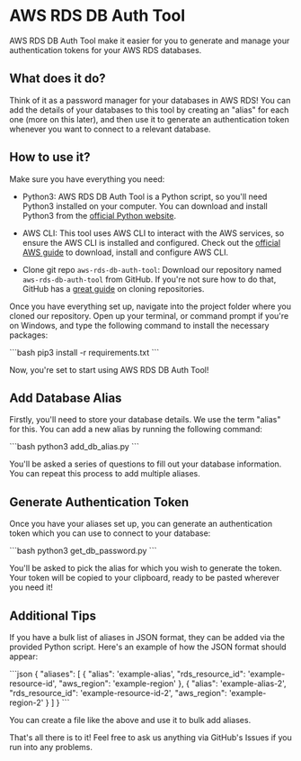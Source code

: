 # AWS RDS DB Auth Tool

AWS RDS DB Auth Tool make it easier for you to generate and manage your authentication tokens for your AWS RDS databases.

## What does it do?

Think of it as a password manager for your databases in AWS RDS! You can add the details of your databases to this tool by creating an "alias" for each one (more on this later), and then use it to generate an authentication token whenever you want to connect to a relevant database. 

## How to use it?

Make sure you have everything you need:

- Python3: AWS RDS DB Auth Tool is a Python script, so you'll need Python3 installed on your computer. You can download and install Python3 from the [official Python website](https://www.python.org/downloads/).

- AWS CLI:  This tool uses AWS CLI to interact with the AWS services, so ensure the AWS CLI is installed and configured. Check out the [official AWS guide](https://docs.aws.amazon.com/cli/latest/userguide/cli-configure-quickstart.html) to download, install and configure AWS CLI.

- Clone git repo `aws-rds-db-auth-tool`: Download our repository named `aws-rds-db-auth-tool` from GitHub. If you're not sure how to do that, GitHub has a [great guide](https://docs.github.com/en/repositories/creating-and-managing-repositories/cloning-a-repository) on cloning repositories.

Once you have everything set up, navigate into the project folder where you cloned our repository. Open up your terminal, or command prompt if you're on Windows, and type the following command to install the necessary packages:

\`\`\`bash
pip3 install -r requirements.txt
\`\`\`

Now, you're set to start using AWS RDS DB Auth Tool!

## Add Database Alias

Firstly, you'll need to store your database details. We use the term "alias" for this. You can add a new alias by running the following command:

\`\`\`bash
python3 add_db_alias.py
\`\`\`

You'll be asked a series of questions to fill out your database information. You can repeat this process to add multiple aliases.

## Generate Authentication Token

Once you have your aliases set up, you can generate an authentication token which you can use to connect to your database:

\`\`\`bash
python3 get_db_password.py
\`\`\`

You'll be asked to pick the alias for which you wish to generate the token. Your token will be copied to your clipboard, ready to be pasted wherever you need it!

## Additional Tips

If you have a bulk list of aliases in JSON format, they can be added via the provided Python script. Here's an example of how the JSON format should appear:

\`\`\`json
{
  "aliases": [
    {
      "alias": 'example-alias',
      "rds_resource_id": 'example-resource-id',
      "aws_region": 'example-region'
    },
    {
      "alias": 'example-alias-2',
      "rds_resource_id": 'example-resource-id-2',
      "aws_region": 'example-region-2'
    }
  ]
}
\`\`\`

You can create a file like the above and use it to bulk add aliases.

That's all there is to it! Feel free to ask us anything via GitHub's Issues if you run into any problems.
